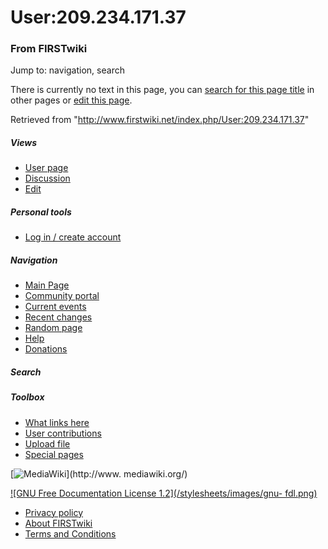 # User:209.234.171.37

### From FIRSTwiki

Jump to: navigation, search

There is currently no text in this page, you can [search for this page
title](/index.php/Special:Search/209.234.171.37
"Special:Search/209.234.171.37" ) in other pages or [edit this
page](http://www.firstwiki.net/index.php?title=User:209.234.171.37&action=edit
"http://www.firstwiki.net/index.php?title=User:209.234.171.37&action=edit" ).

Retrieved from "<http://www.firstwiki.net/index.php/User:209.234.171.37>"

##### Views

  * [User page](/index.php?title=User:209.234.171.37&action=edit)
  * [Discussion](/index.php?title=User_talk:209.234.171.37&action=edit)
  * [Edit](/index.php?title=User:209.234.171.37&action=edit)

##### Personal tools

  * [Log in / create account](/index.php?title=Special:Userlogin&returnto=User:209.234.171.37)

[](/index.php/Main_Page "Main Page" )

##### Navigation

  * [Main Page](/index.php/Main_Page)
  * [Community portal](/index.php/FIRSTwiki:Community_portal)
  * [Current events](/index.php/Current_events)
  * [Recent changes](/index.php/Special:Recentchanges)
  * [Random page](/index.php/Special:Random)
  * [Help](/index.php/Help:Contents)
  * [Donations](/index.php/FIRSTwiki:Site_support)

##### Search



##### Toolbox

  * [What links here](/index.php/Special:Whatlinkshere/User:209.234.171.37)
  * [User contributions](/index.php/Special:Contributions/209.234.171.37)
  * [Upload file](/index.php/Special:Upload)
  * [Special pages](/index.php/Special:Specialpages)

[![MediaWiki](/skins/common/images/poweredby_mediawiki_88x31.png)](http://www.
mediawiki.org/)

[![GNU Free Documentation License 1.2](/stylesheets/images/gnu-
fdl.png)](http://www.gnu.org/copyleft/fdl.html)

  * [Privacy policy](/index.php/FIRSTwiki:Privacy_policy "FIRSTwiki:Privacy policy" )
  * [About FIRSTwiki](/index.php/FIRSTwiki:About "FIRSTwiki:About" )
  * [Terms and Conditions](/index.php/FIRSTwiki:Terms_and_conditions "FIRSTwiki:Terms and conditions" )

